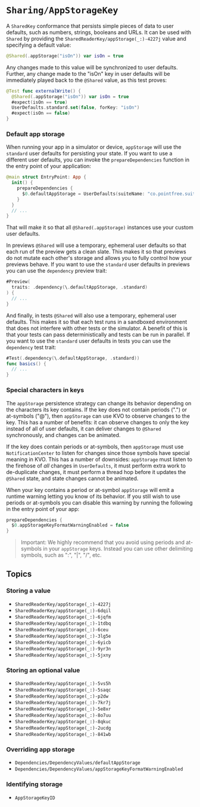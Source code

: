 # ``Sharing/AppStorageKey``

A ``SharedKey`` conformance that persists simple pieces of data to user defaults, such as numbers,
strings, booleans and URLs. It can be used with ``Shared`` by providing the 
``SharedReaderKey/appStorage(_:)-4227j`` value and specifying a default value:

```swift
@Shared(.appStorage("isOn")) var isOn = true
```

Any changes made to this value will be synchronized to user defaults. Further, any change made to 
the "isOn" key in user defaults will be immediately played back to the `@Shared` value, as this
test proves:

```swift
@Test func externalWrite() {
  @Shared(.appStorage("isOn")) var isOn = true
  #expect(isOn == true)  
  UserDefaults.standard.set(false, forKey: "isOn")
  #expect(isOn == false)
}
```

### Default app storage

When running your app in a simulator or device, `appStorage` will use the `standard` user defaults 
for persisting your state. If you want to use a different user defaults, you can invoke the 
`prepareDependencies` function in the entry point of your application:

```swift
@main struct EntryPoint: App {
  init() {
    prepareDependencies {
      $0.defaultAppStorage = UserDefaults(suiteName: "co.pointfree.suite")
    }
  }
  // ...
}
```

That will make it so that all `@Shared(.appStorage)` instances use your custom user defaults.

In previews `@Shared` will use a temporary, ephemeral user defaults so that each run of the preview
gets a clean slate. This makes it so that previews do not mutate each other's storage and allows
you to fully control how your previews behave. If you want to use the `standard` user defaults
in previews you can use the `dependency` preview trait:

```swift
#Preview(
  traits: .dependency(\.defaultAppStorage, .standard)
) {
  // ...
}
```

And finally, in tests `@Shared` will also use a temporary, ephemeral user defaults. This makes it
so that each test runs in a sandboxed environment that does not interfere with other tests or the 
simulator. A benefit of this is that your tests can pass deterministically and tests can be run
in parallel. If you want to use the `standard` user defaults in tests you can use the 
`dependency` test trait:

```swift
#Test(.dependency(\.defaultAppStorage, .standard)) 
func basics() {
  // ...
}
```

### Special characters in keys

The `appStorage` persistence strategy can change its behavior depending on the characters its key
contains. If the key does not contain periods (".") or at-symbols ("@"), then `appStorage` can use
KVO to observe changes to the key. This has a number of benefits: it can observe changes to only
the key instead of all of user defaults, it can deliver changes to `@Shared` synchronously, and
changes can be animated.

If the key does contain periods or at-symbols, then `appStorage` must use `NotificationCenter`
to listen for changes since those symbols have special meaning in KVO. This has a number of 
downsides: `appStorage` must listen to the firehose of _all_ changes in `UserDefaults`, it must
perform extra work to de-duplicate changes, it must perform a thread hop before it updates the
`@Shared` state, and state changes cannot be animated.

When your key contains a period or at-symbol `appStorage` will emit a runtime warning letting you
know of its behavior. If you still wish to use periods or at-symbols you can disable this warning
by running the following in the entry point of your app:

```swift
prepareDependencies {
  $0.appStorageKeyFormatWarningEnabled = false
}
```

> Important: We highly recommend that you avoid using periods and at-symbols in your `appStorage`
keys. Instead you can use other delimiting symbols, such as ":", "|", "/", etc.

## Topics

### Storing a value

- ``SharedReaderKey/appStorage(_:)-4227j``  <!-- Bool -->
- ``SharedReaderKey/appStorage(_:)-6dqil``  <!-- Data -->
- ``SharedReaderKey/appStorage(_:)-6jqfm``  <!-- Date -->
- ``SharedReaderKey/appStorage(_:)-1tdbq``  <!-- Double -->
- ``SharedReaderKey/appStorage(_:)-6ceu``   <!-- Int -->
- ``SharedReaderKey/appStorage(_:)-3lg5e``  <!-- String -->
- ``SharedReaderKey/appStorage(_:)-6yicb``  <!-- URL -->
- ``SharedReaderKey/appStorage(_:)-9yr3n``  <!-- RawRepresentable<Int> -->
- ``SharedReaderKey/appStorage(_:)-5jxny``  <!-- RawRepresentable<String> -->

### Storing an optional value

- ``SharedReaderKey/appStorage(_:)-5vs5h``  <!-- Bool? -->
- ``SharedReaderKey/appStorage(_:)-5saqc``  <!-- Data? -->
- ``SharedReaderKey/appStorage(_:)-p2dw``   <!-- Date? -->
- ``SharedReaderKey/appStorage(_:)-7kr7j``  <!-- Double? -->
- ``SharedReaderKey/appStorage(_:)-5e8xr``  <!-- Int? -->
- ``SharedReaderKey/appStorage(_:)-8o7uu``  <!-- String? -->
- ``SharedReaderKey/appStorage(_:)-8qkuc``  <!-- URL? -->
- ``SharedReaderKey/appStorage(_:)-2ucdg``  <!-- RawRepresentable<Int?> -->
- ``SharedReaderKey/appStorage(_:)-841wb``  <!-- RawRepresentable<String?> -->

### Overriding app storage

- ``Dependencies/DependencyValues/defaultAppStorage``
- ``Dependencies/DependencyValues/appStorageKeyFormatWarningEnabled``

### Identifying storage

- ``AppStorageKeyID``
